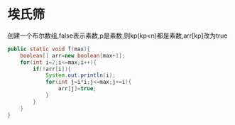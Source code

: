 # 埃氏筛

创建一个布尔数组,false表示素数,p是素数,则kp(kp<n)都是素数,arr[kp]改为true

```java
public static void f(max){
    boolean[] arr=new boolean[max+1];
    for(int i=2;i<=max;i++){
        if(!arr[i]){
            System.out.println(i);
            for(int j=i*i;j<=max;j+=i){
                arr[j]=true;
            }
        }
    }   
}
```

